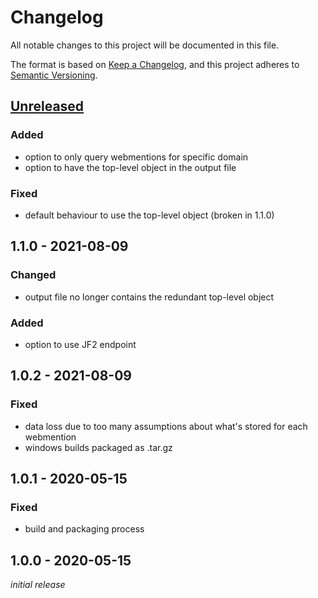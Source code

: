 # Changelog
All notable changes to this project will be documented in this file.

The format is based on [Keep a Changelog](https://keepachangelog.com/en/1.0.0/),
and this project adheres to [Semantic Versioning](https://semver.org/spec/v2.0.0.html).

## [Unreleased]
### Added
* option to only query webmentions for specific domain
* option to have the top-level object in the output file

### Fixed
* default behaviour to use the top-level object (broken in 1.1.0)

## 1.1.0 - 2021-08-09
### Changed
* output file no longer contains the redundant top-level object

### Added
* option to use JF2 endpoint

## 1.0.2 - 2021-08-09
### Fixed
* data loss due to too many assumptions about what's stored for each webmention
* windows builds packaged as .tar.gz

## 1.0.1 - 2020-05-15
### Fixed
* build and packaging process

## 1.0.0 - 2020-05-15
*initial release*

[Unreleased]: https://github.com/nekr0z/webmention.io-backup/compare/v1.1.0...HEAD
[1.1.0]: https://github.com/nekr0z/webmention.io-backup/compare/v1.0.2...v1.1.0
[1.0.2]: https://github.com/nekr0z/webmention.io-backup/compare/v1.0.1...v1.0.2
[1.0.1]: https://github.com/nekr0z/webmention.io-backup/compare/v1.0.0...v1.0.1
